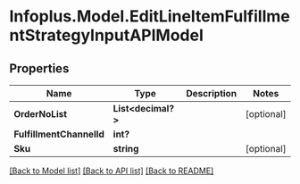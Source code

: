 # Infoplus.Model.EditLineItemFulfillmentStrategyInputAPIModel
## Properties

Name | Type | Description | Notes
------------ | ------------- | ------------- | -------------
**OrderNoList** | **List&lt;decimal?&gt;** |  | [optional] 
**FulfillmentChannelId** | **int?** |  | 
**Sku** | **string** |  | [optional] 

[[Back to Model list]](../README.md#documentation-for-models) [[Back to API list]](../README.md#documentation-for-api-endpoints) [[Back to README]](../README.md)

